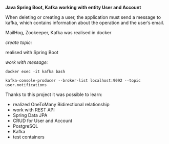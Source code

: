 **Java Spring Boot, Kafka working with entity User and Account**

When deleting or creating a user, the application must send a message to kafka, 
which contains information about the operation and the user’s email.

MailHog, Zookeeper, Kafka was realised in docker

*create topic:*

realised with Spring Boot

*work with message:*

``docker exec -it kafka bash``

``kafka-console-producer --broker-list localhost:9092 --topic user.notifications``


Thanks to this project it was possible to learn:

- realized OneToMany Bidirectional relationship
- work with REST API
- Spring Data JPA
- CRUD for User and Account
- PostgreSQL 
- Kafka
- test containers



